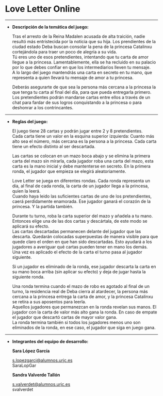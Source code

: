 # Love Letter Online

---
* **Descripción de la temática del juego:**  

  Tras el arresto de la Reina Madalen acusada de alta traición, nadie resultó más entristecida por la noticia que su hija.
  Los prendientes de la ciudad estado Deba buscan consolar la pena de la princesa Catalinxu cortejándola para traer un poco de alegría a su vida.  
  Tú eres uno de esos pretendientes, intentando que tu carta de amor llegue a la princesa. Lamentablemente, ella se ha recluido en su palacio por lo que debes confiar en que los intermediarios lleven tu mensaje.  
  A lo largo del juego mantendrás una carta en secreto en tu mano, que representa a quien llevará tu mensaje de amor a tu princesa.  
  
  Deberás asegurarte de que sea la persona más cercana a la princesa la que tenga tu carta al final del día, para que pueda entregarla primero.  
  Los pretendientes podrán mandarse cartas entre ellos a través de un chat para fardar de sus logros conquistando a la princesa o para deshonrar a los contrincantes.
    
---
  * **Reglas del juego:**    
     
     El juego tiene 28 cartas y podrán jugar entre 2 y 8 pretendientes.  
     Cada carta tiene un valor en la esquina superior izquierda: Cuanto más alto sea el número, más cercana es la persona a la princesa. Cada carta tiene un efecto distinto al ser descartada.   
     
     Las cartas se colocan en un mazo boca abajo y se elimina la primera carta del mazo sin mirarla, cada jugador roba una carta del mazo, esta carta es la mano inicial y debe mantenterse en secreto. En la primera ronda, el jugador que empieza se elegirá aleatoriamente.  
       
     Love Letter se juega en diferentes rondas. Cada ronda representa un día, al final de cada ronda, la carta de un jugador llega a la princesa, quien la leerá.  
     Cuando haya leido las suficientes cartas de uno de los pretendientes, caerá perdidamente enamorada. Ese jugador ganará el corazón de la princesa. Y la partida también.    
     
     Durante tu turno, roba la carta superior del mazo y añadela a tu mano. Entonces elige una de las dos cartas y descártala, de este modo se aplicará su efecto.  
     Las cartas descartadas permanecen delante del jugador que las descarta. Quedarán colocadas superpuestas de manera visible para que quede claro el orden en que han sido descartadas. Esto ayudará a los jugadores a averiguar qué cartas pueden tener en mano los demás.  
     Una vez es aplicado el efecto de la carta el turno pasa al jugador siguiente.  
     
     Si un jugador es eliminado de la ronda, ese jugador descarta la carta en su mano boca arriba (sin aplicar su efecto) y deja de jugar hasta la siguiente ronda.    
       
     Una ronda termina cuando el mazo de robo es agotado al final de un turno, la residencia real de Deba cierra al atardecer, la persona más cercana a la princesa entrega la carta de amor, y la princesa Catalinxu se retira a sus aposentos para leerla.  
     Aquellos jugadores que permanezcan en la ronda revelan sus manos. El jugador con la carta de valor más alto gana la ronda. En caso de empate el jugador que descartó cartas de mayor valor gana.  
     La ronda termina también si todos los jugadores menos uno son eliminados de la ronda, en ese caso, el jugador que siga en juego gana.
       
---
* **Integrantes del equipo de desarrollo:**

    **Sara López García**
    
    s.lopezgarci@alumnos.urjc.es  
    SaraLopGar   
      
    **Sandra Valverde Tallón**
    
    s.valverdet@alumnos.urjc.es  
    svalverdet

